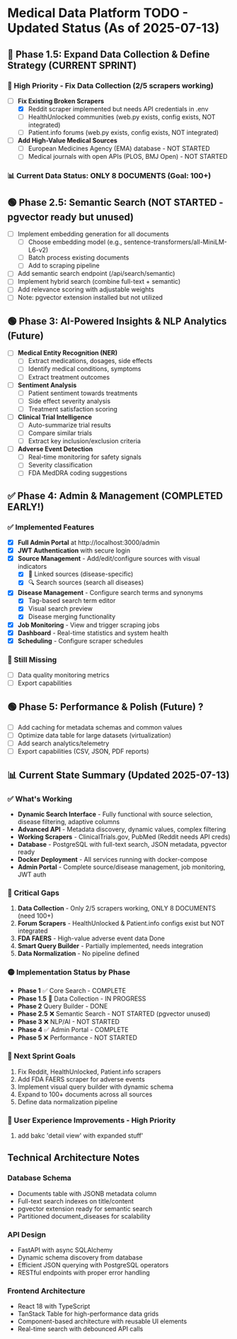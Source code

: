 # Medical Data Platform TODO - Updated Status (As of 2025-07-13)


## 🚧 Phase 1.5: Expand Data Collection & Define Strategy (CURRENT SPRINT)

### 🔴 High Priority - Fix Data Collection (2/5 scrapers working)
- [ ] **Fix Existing Broken Scrapers**
  - [x] Reddit scraper implemented but needs API credentials in .env
  - [ ] HealthUnlocked communities (web.py exists, config exists, NOT integrated)
  - [ ] Patient.info forums (web.py exists, config exists, NOT integrated)
- [ ] **Add High-Value Medical Sources**
  - [ ] European Medicines Agency (EMA) database - NOT STARTED
  - [ ] Medical journals with open APIs (PLOS, BMJ Open) - NOT STARTED

### 📊 Current Data Status: ONLY 8 DOCUMENTS (Goal: 100+)




## 🟢 Phase 2.5: Semantic Search (NOT STARTED - pgvector ready but unused)

- [ ] Implement embedding generation for all documents
  - [ ] Choose embedding model (e.g., sentence-transformers/all-MiniLM-L6-v2)
  - [ ] Batch process existing documents
  - [ ] Add to scraping pipeline
- [ ] Add semantic search endpoint (/api/search/semantic)
- [ ] Implement hybrid search (combine full-text + semantic)
- [ ] Add relevance scoring with adjustable weights
- [ ] Note: pgvector extension installed but not utilized

## 🟢 Phase 3: AI-Powered Insights & NLP Analytics (Future)

- [ ] **Medical Entity Recognition (NER)**
  - [ ] Extract medications, dosages, side effects
  - [ ] Identify medical conditions, symptoms
  - [ ] Extract treatment outcomes
- [ ] **Sentiment Analysis**
  - [ ] Patient sentiment towards treatments
  - [ ] Side effect severity analysis
  - [ ] Treatment satisfaction scoring
- [ ] **Clinical Trial Intelligence**
  - [ ] Auto-summarize trial results
  - [ ] Compare similar trials
  - [ ] Extract key inclusion/exclusion criteria
- [ ] **Adverse Event Detection**
  - [ ] Real-time monitoring for safety signals
  - [ ] Severity classification
  - [ ] FDA MedDRA coding suggestions

## ✅ Phase 4: Admin & Management (COMPLETED EARLY!)

### ✅ Implemented Features
- [x] **Full Admin Portal** at http://localhost:3000/admin
- [x] **JWT Authentication** with secure login
- [x] **Source Management** - Add/edit/configure sources with visual indicators
  - [x] 🔗 Linked sources (disease-specific)
  - [x] 🔍 Search sources (search all diseases)
- [x] **Disease Management** - Configure search terms and synonyms
  - [x] Tag-based search term editor
  - [x] Visual search preview
  - [x] Disease merging functionality
- [x] **Job Monitoring** - View and trigger scraping jobs
- [x] **Dashboard** - Real-time statistics and system health
- [x] **Scheduling** - Configure scraper schedules

### 🔴 Still Missing
- [ ] Data quality monitoring metrics
- [ ] Export capabilities

## 🟢 Phase 5: Performance & Polish (Future) ?

- [ ] Add caching for metadata schemas and common values
- [ ] Optimize data table for large datasets (virtualization)
- [ ] Add search analytics/telemetry
- [ ] Export capabilities (CSV, JSON, PDF reports)

## 📊 Current State Summary (Updated 2025-07-13)

### ✅ What's Working
- **Dynamic Search Interface** - Fully functional with source selection, disease filtering, adaptive columns
- **Advanced API** - Metadata discovery, dynamic values, complex filtering
- **Working Scrapers** - ClinicalTrials.gov, PubMed (Reddit needs API creds)
- **Database** - PostgreSQL with full-text search, JSON metadata, pgvector ready
- **Docker Deployment** - All services running with docker-compose
- **Admin Portal** - Complete source/disease management, job monitoring, JWT auth

### 🔴 Critical Gaps
1. **Data Collection** - Only 2/5 scrapers working, ONLY 8 DOCUMENTS (need 100+)
2. **Forum Scrapers** - HealthUnlocked & Patient.info configs exist but NOT integrated
3. **FDA FAERS** - High-value adverse event data Done
4. **Smart Query Builder** - Partially implemented, needs integration
5. **Data Normalization** - No pipeline defined

### 🟡 Implementation Status by Phase
- **Phase 1** ✅ Core Search - COMPLETE
- **Phase 1.5** 🚧 Data Collection - IN PROGRESS 
- **Phase 2** Query Builder -  DONE
- **Phase 2.5** ❌ Semantic Search - NOT STARTED (pgvector unused)
- **Phase 3** ❌ NLP/AI - NOT STARTED
- **Phase 4** ✅ Admin Portal - COMPLETE 
- **Phase 5** ❌ Performance - NOT STARTED

### 🎯 Next Sprint Goals
1. Fix Reddit, HealthUnlocked, Patient.info scrapers
2. Add FDA FAERS scraper for adverse events
3. Implement visual query builder with dynamic schema
4. Expand to 100+ documents across all sources
5. Define data normalization pipeline

### 🔴 User Experience Improvements - High Priority
  1. add bakc 'detail view' with expanded stuff'
## Technical Architecture Notes

### Database Schema
- Documents table with JSONB metadata column
- Full-text search indexes on title/content
- pgvector extension ready for semantic search
- Partitioned document_diseases for scalability

### API Design
- FastAPI with async SQLAlchemy
- Dynamic schema discovery from database
- Efficient JSON querying with PostgreSQL operators
- RESTful endpoints with proper error handling

### Frontend Architecture
- React 18 with TypeScript
- TanStack Table for high-performance data grids
- Component-based architecture with reusable UI elements
- Real-time search with debounced API calls